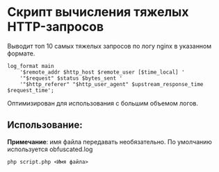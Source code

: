 # Скрипт вычисления тяжелых HTTP-запросов
Выводит топ 10 самых тяжелых запросов по логу nginx в указанном формате.
```
log_format main
    '$remote_addr $http_host $remote_user [$time_local] '
    '"$request" $status $bytes_sent '
    '"$http_referer" "$http_user_agent" $upstream_response_time $request_time';
```

Оптимизирован для использования с большим объемом логов.

## Использование:
**Примечание**: имя файла передавать необязательно. По умолчанию используется obfuscated.log
```
php script.php <Имя файла>
```